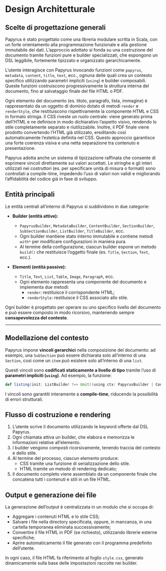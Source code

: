 # Design Architetturale


## Scelte di progettazione generali

Papyrus è stato progettato come una libreria modulare scritta in Scala, con un forte orientamento alla programmazione funzionale e alla gestione immutabile dei dati. L’approccio adottato si fonda su una costruzione del documento tramite funzioni pure e builder specializzati, che espongono un DSL leggibile, fortemente tipizzato e organizzato gerarchicamente.

L’utente interagisce con Papyrus invocando funzioni come `papyrus`, `metadata`, `content`, `title`, `text`, ecc., ognuna delle quali crea un contesto specifico utilizzando parametri impliciti (`using`) e builder composabili. Queste funzioni costruiscono progressivamente la struttura interna del documento, fino al salvataggio finale del file HTML o PDF.

Ogni elemento del documento (es. titolo, paragrafo, lista, immagine) è rappresentato da un oggetto di dominio dotato di metodi `render` e `renderStyle`, che restituiscono rispettivamente la componente HTML e CSS in formato stringa. Il CSS riveste un ruolo centrale: viene generato prima dell’HTML e ne definisce in modo dichiarativo l’aspetto visivo, rendendo lo stile completamente separato e riutilizzabile. Inoltre, il PDF finale viene prodotto convertendo l’HTML già stilizzato, ereditando così automaticamente l’estetica definita nel CSS. Questo approccio garantisce una forte coerenza visiva e una netta separazione tra contenuto e presentazione.

Papyrus adotta anche un sistema di tipizzazione raffinata che consente di esprimere vincoli direttamente sui valori accettati. Le stringhe e gli interi utilizzati nei costruttori (es. per specificare unità di misura o formati) sono controllati a compile-time, impedendo l’uso di valori non validi e migliorando l’affidabilità del codice già in fase di sviluppo.



## Entità principali

Le entità centrali all’interno di Papyrus si suddividono in due categorie:

- **Builder (entità attive):**
    - `PapyrusBuilder`, `MetadataBuilder`, `ContentBuilder`, `SectionBuilder`, `SubSectionBuilder`, `ListBuilder`, `TitleBuilder`, ecc.
    - Ogni builder mantiene stato interno immutabile e contiene metodi `with*` per modificare configurazioni in maniera pura.
    - Al termine della configurazione, ciascun builder espone un metodo `build()` che restituisce l’oggetto finale (es. `Title`, `Section`, `Text`, ecc.).

- **Elementi (entità passive):**
    - `Title`, `Text`, `List`, `Table`, `Image`, `Paragraph`, ecc.
    - Ogni elemento rappresenta una componente del documento e implementa due metodi:
        - `render`: restituisce il corrispondente HTML;
        - `renderStyle`: restituisce il CSS associato allo stile.

Ogni builder è progettato per operare su uno specifico livello del documento e può essere composto in modo ricorsivo, mantenendo sempre **consapevolezza del contesto**.


---

## Modellazione del contesto

Papyrus impone **vincoli gerarchici** nella composizione del documento: ad esempio, una `SubSection` può essere dichiarata solo all’interno di una `Section`, così come un `item` può esistere solo all’interno di una `list`.

Questi vincoli sono **codificati staticamente a livello di tipo** tramite l’uso di **parametri impliciti (`using`)**. Ad esempio, la funzione:

```scala
def listing(init: ListBuilder ?=> Unit)(using ctx: PapyrusBuilder | ContentBuilder | SectionBuilder | SubSectionBuilder | ListBuilder): Unit = ...
```

I vincoli sono garantiti interamente a **compile-time**, riducendo la possibilità di errori strutturali.



## Flusso di costruzione e rendering

1. L’utente scrive il documento utilizzando le keyword offerte dal DSL Papyrus.
2. Ogni chiamata attiva un builder, che elabora e memorizza le informazioni relative all’elemento.
3. I builder vengono composti ricorsivamente, tenendo traccia del contesto e dello stile.
4. Al termine del processo, ciascun elemento produce:
     - CSS tramite una funzione di serializzazione dello stile.
     - HTML tramite un metodo di rendering dedicato;
5. Il documento completo viene assemblato da un componente finale che concatena tutti i contenuti e stili in un file HTML.




## Output e generazione dei file

La generazione dell’output è centralizzata in un modulo che si occupa di:

- Aggregare i contenuti HTML e lo stile CSS;
- Salvare i file nella directory specificata, oppure, in mancanza, in una cartella temporanea eliminata successivamente;
- Convertire il file HTML in PDF (se richiesto), utilizzando librerie esterne specifiche;
- Aprire automaticamente il file generato con il programma predefinito dell’utente.

In ogni caso, il file HTML fa riferimento al foglio `style.css`, generato dinamicamente sulla base delle impostazioni raccolte nei builder.



